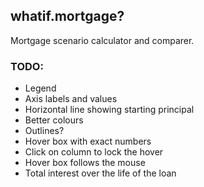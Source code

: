 ## whatif.mortgage?

Mortgage scenario calculator and comparer.

### TODO:

- Legend
- Axis labels and values
- Horizontal line showing starting principal
- Better colours
- Outlines?
- Hover box with exact numbers
- Click on column to lock the hover
- Hover box follows the mouse
- Total interest over the life of the loan
